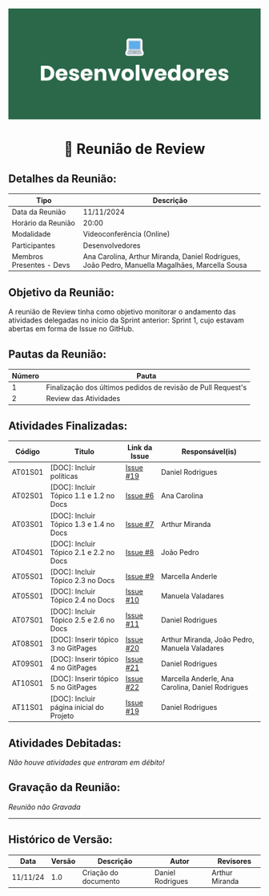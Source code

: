 #
![Banner Desenvolvedores](../../../../assets/BannerDesenvolvedores.png)

<div align="center">
<h1>🤝 Reunião de Review </h1>
</div>

## Detalhes da Reunião:
| Tipo | Descrição                              |
|---- | --------------------------------------- |
| Data da Reunião | 11/11/2024 |
| Horário da Reunião | 20:00 |
| Modalidade | Videoconferência (Online) |
| Participantes | Desenvolvedores |
| Membros Presentes - Devs | Ana Carolina, Arthur Miranda, Daniel Rodrigues, João Pedro, Manuella Magalhães, Marcella Sousa |

## Objetivo da Reunião:
A reunião de Review tinha como objetivo monitorar o andamento das atividades delegadas no início da Sprint anterior: Sprint 1, cujo estavam abertas em forma de Issue no GitHub.

## Pautas da Reunião:

| Número | Pauta |
| --- | ------ |
| 1 | Finalização dos últimos pedidos de revisão de Pull Request's |
| 2 | Review das Atividades |

## Atividades Finalizadas:

Código  | Titulo                                  | Link da Issue | Responsável(is) 
------- | --------------------------------------- | ------------- | --------------- 
AT01S01 | [DOC]: Incluir políticas                | [Issue #19](https://github.com/mdsreq-fga-unb/2024.2-T03-CafeDoSitio/issues/19) | Daniel Rodrigues
AT02S01 | [DOC]: Incluir Tópico 1.1 e 1.2 no Docs | [Issue #6](https://github.com/mdsreq-fga-unb/2024.2-T03-CafeDoSitio/issues/6) | Ana Carolina
AT03S01 | [DOC]: Incluir Tópico 1.3 e 1.4 no Docs | [Issue #7](https://github.com/mdsreq-fga-unb/2024.2-T03-CafeDoSitio/issues/7) | Arthur Miranda
AT04S01 | [DOC]: Incluir Tópico 2.1 e 2.2 no Docs | [Issue #8](https://github.com/mdsreq-fga-unb/2024.2-T03-CafeDoSitio/issues/8) | João Pedro
AT05S01 | [DOC]: Incluir Tópico 2.3 no Docs       | [Issue #9](https://github.com/mdsreq-fga-unb/2024.2-T03-CafeDoSitio/issues/9) | Marcella Anderle
AT05S01 | [DOC]: Incluir Tópico 2.4 no Docs       | [Issue #10](https://github.com/mdsreq-fga-unb/2024.2-T03-CafeDoSitio/issues/10) | Manuela Valadares
AT07S01 | [DOC]: Incluir Tópico 2.5 e 2.6 no Docs | [Issue #11](https://github.com/mdsreq-fga-unb/2024.2-T03-CafeDoSitio/issues/11) | Daniel Rodrigues
AT08S01 | [DOC]: Inserir tópico 3 no GitPages     | [Issue #20](https://github.com/mdsreq-fga-unb/2024.2-T03-CafeDoSitio/issues/20) | Arthur Miranda, João Pedro, Manuela Valadares
AT09S01 | [DOC]: Inserir tópico 4 no GitPages     | [Issue #21](https://github.com/mdsreq-fga-unb/2024.2-T03-CafeDoSitio/issues21) | Daniel Rodrigues
AT10S01 | [DOC]: Inserir tópico 5 no GitPages     | [Issue #22](https://github.com/mdsreq-fga-unb/2024.2-T03-CafeDoSitio/issues/22) | Marcella Anderle, Ana Carolina, Daniel Rodrigues
AT11S01 | [DOC]: Incluir página inicial do Projeto| [Issue #19](https://github.com/mdsreq-fga-unb/2024.2-T03-CafeDoSitio/issues/19) | Daniel Rodrigues

## Atividades Debitadas:

_Não houve atividades que entraram em débito!_

## Gravação da Reunião:
_Reunião não Gravada_

---
## Histórico de Versão: 
| Data | Versão | Descrição | Autor | Revisores |
|---- | ------ | --------- | ----- | --------- |
| 11/11/24 | 1.0 | Criação do documento | Daniel Rodrigues | Arthur Miranda |